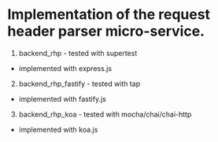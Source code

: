 
# Implementation of the request header parser micro-service.

1. backend_rhp - tested with supertest

* implemented with express.js

2. backend_rhp_fastify - tested with tap

* implemented with fastify.js

3. backend_rhp_koa - tested with mocha/chai/chai-http

* implemented with koa.js

